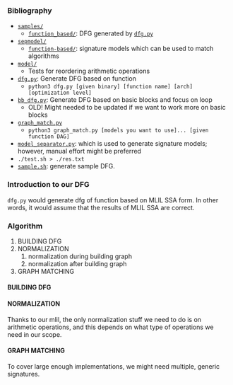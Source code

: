 ### Bibliography
* [`samples/`](samples/)
  * [`function_based/`](samples/function_based/): DFG generated by [`dfg.py`](dfg.py)
* [`sepmodel/`](sepmodel/)
  * [`function-based/`](sepmodel/function-based/): signature models which can be used to match algorithms
* [`model/`](model/)
  * Tests for reordering arithmetic operations
* [`dfg.py`](dfg.py): Generate DFG based on function
  * `python3 dfg.py [given binary] [function name] [arch] [optimization level]`
* [`bb_dfg.py`](bb_dfg.py): Generate DFG based on basic blocks and focus on loop
  * OLD! Might needed to be updated if we want to work more on basic blocks
* [`graph_match.py`](graph_match.py)
  * `python3 graph_match.py [models you want to use]... [given function DAG]`
* [`model_separator.py`](model_separator.py): which is used to generate signature models; however, manual effort might be preferred
* `./test.sh > ./res.txt`
* [`sample.sh`](sample.sh): generate sample DFG.

### Introduction to our DFG
`dfg.py` would generate dfg of function based on MLIL SSA form. In other words, it would assume that the results of MLIL SSA are correct.

### Algorithm
1. BUILDING DFG
2. NORMALIZATION
   1. normalization during building graph
   2. normalization after building graph
3. GRAPH MATCHING

#### BUILDING DFG

#### NORMALIZATION
Thanks to our mlil, the only normalization stuff we need to do is on arithmetic operations, and this depends on what type of operations we need in our scope.

#### GRAPH MATCHING
To cover large enough implementations, we might need multiple, generic signatures.